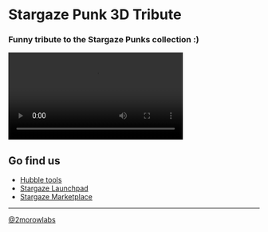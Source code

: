 # Stargaze Punk 3D Tribute

### **Funny tribute to the Stargaze Punks collection :)**

<video width="350" autoplay controls loop>
  <source src="https://cloud.marcotommoro.duckdns.org/apps/sharingpath/marcotommoro/public/finalee.mp4" type="video/mp4">
</video>

## Go find us
- [Hubble tools](https://www.hubble.tools/collections/stargaze-punk-3d-tribute)
- [Stargaze Launchpad](https://app.stargaze.zone/launchpad/stars1hmftx5e097l3lntenunt6zh7zd86z2rpvdvl7dw0yulxl7eu0v3qe9wky9)
- [Stargaze Marketplace](https://app.stargaze.zone/marketplace/stars1mxlj9uqhl2jvqpl6j5h6jayxqvcpeyvmfthk287p327wejl4lvjq9zarvd)

---
[@2morowlabs](https://twitter.com/2morowLabs)
